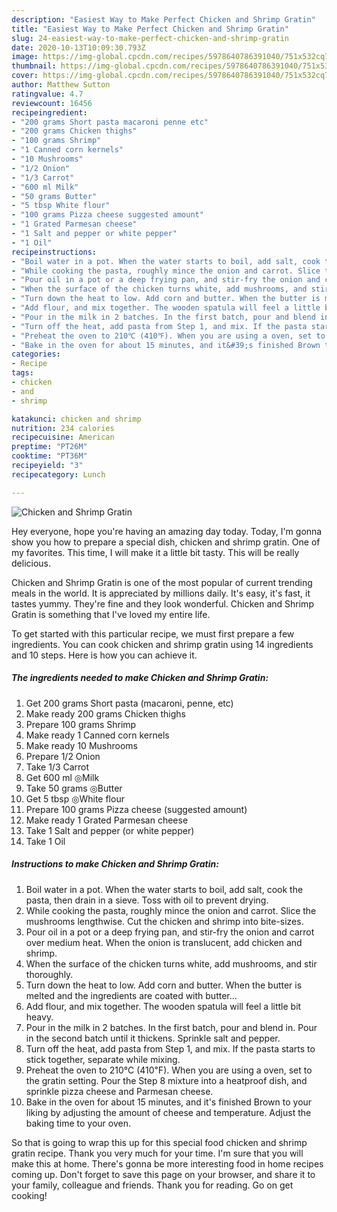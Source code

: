 ```yaml
---
description: "Easiest Way to Make Perfect Chicken and Shrimp Gratin"
title: "Easiest Way to Make Perfect Chicken and Shrimp Gratin"
slug: 24-easiest-way-to-make-perfect-chicken-and-shrimp-gratin
date: 2020-10-13T10:09:30.793Z
image: https://img-global.cpcdn.com/recipes/5978640786391040/751x532cq70/chicken-and-shrimp-gratin-recipe-main-photo.jpg
thumbnail: https://img-global.cpcdn.com/recipes/5978640786391040/751x532cq70/chicken-and-shrimp-gratin-recipe-main-photo.jpg
cover: https://img-global.cpcdn.com/recipes/5978640786391040/751x532cq70/chicken-and-shrimp-gratin-recipe-main-photo.jpg
author: Matthew Sutton
ratingvalue: 4.7
reviewcount: 16456
recipeingredient:
- "200 grams Short pasta macaroni penne etc"
- "200 grams Chicken thighs"
- "100 grams Shrimp"
- "1 Canned corn kernels"
- "10 Mushrooms"
- "1/2 Onion"
- "1/3 Carrot"
- "600 ml Milk"
- "50 grams Butter"
- "5 tbsp White flour"
- "100 grams Pizza cheese suggested amount"
- "1 Grated Parmesan cheese"
- "1 Salt and pepper or white pepper"
- "1 Oil"
recipeinstructions:
- "Boil water in a pot. When the water starts to boil, add salt, cook the pasta, then drain in a sieve. Toss with oil to prevent drying."
- "While cooking the pasta, roughly mince the onion and carrot. Slice the mushrooms lengthwise. Cut the chicken and shrimp into bite-sizes."
- "Pour oil in a pot or a deep frying pan, and stir-fry the onion and carrot over medium heat. When the onion is translucent, add chicken and shrimp."
- "When the surface of the chicken turns white, add mushrooms, and stir thoroughly."
- "Turn down the heat to low. Add corn and butter. When the butter is melted and the ingredients are coated with butter..."
- "Add flour, and mix together. The wooden spatula will feel a little bit heavy."
- "Pour in the milk in 2 batches. In the first batch, pour and blend in. Pour in the second batch until it thickens. Sprinkle salt and pepper."
- "Turn off the heat, add pasta from Step 1, and mix. If the pasta starts to stick together, separate while mixing."
- "Preheat the oven to 210℃ (410℉). When you are using a oven, set to the gratin setting. Pour the Step 8 mixture into a heatproof dish, and sprinkle pizza cheese and Parmesan cheese."
- "Bake in the oven for about 15 minutes, and it&#39;s finished Brown to your liking by adjusting the amount of cheese and temperature. Adjust the baking time to your oven."
categories:
- Recipe
tags:
- chicken
- and
- shrimp

katakunci: chicken and shrimp 
nutrition: 234 calories
recipecuisine: American
preptime: "PT26M"
cooktime: "PT36M"
recipeyield: "3"
recipecategory: Lunch

---
```



![Chicken and Shrimp Gratin](https://img-global.cpcdn.com/recipes/5978640786391040/751x532cq70/chicken-and-shrimp-gratin-recipe-main-photo.jpg)

Hey everyone, hope you're having an amazing day today. Today, I'm gonna show you how to prepare a special dish, chicken and shrimp gratin. One of my favorites. This time, I will make it a little bit tasty. This will be really delicious.



Chicken and Shrimp Gratin is one of the most popular of current trending meals in the world. It is appreciated by millions daily. It's easy, it's fast, it tastes yummy. They're fine and they look wonderful. Chicken and Shrimp Gratin is something that I've loved my entire life.


To get started with this particular recipe, we must first prepare a few ingredients. You can cook chicken and shrimp gratin using 14 ingredients and 10 steps. Here is how you can achieve it.

<!--inarticleads1-->

##### The ingredients needed to make Chicken and Shrimp Gratin:

1. Get 200 grams Short pasta (macaroni, penne, etc)
1. Make ready 200 grams Chicken thighs
1. Prepare 100 grams Shrimp
1. Make ready 1 Canned corn kernels
1. Make ready 10 Mushrooms
1. Prepare 1/2 Onion
1. Take 1/3 Carrot
1. Get 600 ml ◎Milk
1. Take 50 grams ◎Butter
1. Get 5 tbsp ◎White flour
1. Prepare 100 grams Pizza cheese (suggested amount)
1. Make ready 1 Grated Parmesan cheese
1. Take 1 Salt and pepper (or white pepper)
1. Take 1 Oil




<!--inarticleads2-->

##### Instructions to make Chicken and Shrimp Gratin:

1. Boil water in a pot. When the water starts to boil, add salt, cook the pasta, then drain in a sieve. Toss with oil to prevent drying.
1. While cooking the pasta, roughly mince the onion and carrot. Slice the mushrooms lengthwise. Cut the chicken and shrimp into bite-sizes.
1. Pour oil in a pot or a deep frying pan, and stir-fry the onion and carrot over medium heat. When the onion is translucent, add chicken and shrimp.
1. When the surface of the chicken turns white, add mushrooms, and stir thoroughly.
1. Turn down the heat to low. Add corn and butter. When the butter is melted and the ingredients are coated with butter...
1. Add flour, and mix together. The wooden spatula will feel a little bit heavy.
1. Pour in the milk in 2 batches. In the first batch, pour and blend in. Pour in the second batch until it thickens. Sprinkle salt and pepper.
1. Turn off the heat, add pasta from Step 1, and mix. If the pasta starts to stick together, separate while mixing.
1. Preheat the oven to 210℃ (410℉). When you are using a oven, set to the gratin setting. Pour the Step 8 mixture into a heatproof dish, and sprinkle pizza cheese and Parmesan cheese.
1. Bake in the oven for about 15 minutes, and it&#39;s finished Brown to your liking by adjusting the amount of cheese and temperature. Adjust the baking time to your oven.




So that is going to wrap this up for this special food chicken and shrimp gratin recipe. Thank you very much for your time. I'm sure that you will make this at home. There's gonna be more interesting food in home recipes coming up. Don't forget to save this page on your browser, and share it to your family, colleague and friends. Thank you for reading. Go on get cooking!
